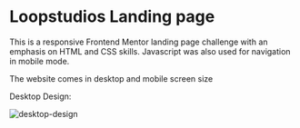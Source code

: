 # Loopstudios Landing page
This is a responsive Frontend Mentor landing page challenge with an emphasis on HTML and CSS skills. Javascript was also used for navigation in mobile mode.

The website comes in desktop and mobile screen size

Desktop Design:

![desktop-design](https://github.com/fnwork/loopstudio/assets/114169523/54c81cf1-60d8-4c3d-b94c-da49287b2370)
